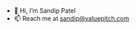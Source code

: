 - 👋 Hi, I’m Sandip Patel
- 📫 Reach me at sandip@valuepitch.com

<!---
sandippatelvp/sandippatelvp is a ✨ special ✨ repository because its `README.md` (this file) appears on your GitHub profile.
You can click the Preview link to take a look at your changes.
--->
